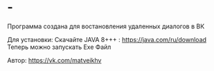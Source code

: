 # -

Программа создана для востановления удаленных диалогов в ВК

Для установки:
Скачайте JAVA 8+++ : https://java.com/ru/download
Теперь можно запускать Exe Файл 

Автор: https://vk.com/matveikhv 
